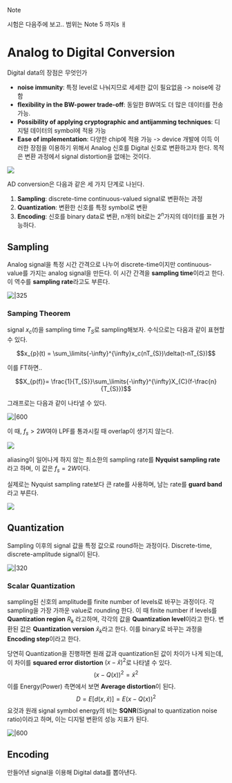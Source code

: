 > [!note]
> 시험은 다음주에 보고.. 
> 범위는 Note 5 까지s
ㅐ

# Analog to Digital Conversion

Digital data의 장점은 무엇인가
- **noise immunity**: 특정 level로 나눠지므로 세세한 값이 필요없음 -> noise에 강함
- **flexibility in the BW-power trade-off**: 동일한 BW여도 더 많은 데이터를 전송가능.
- **Possibility of applying cryptographic and antijamming techniques**: 디지털 데이터의 symbol에 적용 가능
- **Ease of implementation**: 다양한 chip에 적용 가능 -> device 개발에 이득
이러한 장점을 이용하기 위해서 Analog 신호를 Digital 신호로 변환하고자 한다. 목적은 변환 과정에서 signal distortion을 없애는 것이다.

![](https://i.imgur.com/b9Q0x0S.png)

AD conversion은 다음과 같은 세 가지 단계로 나뉜다.
1. **Sampling**: discrete-time continuous-valued signal로 변환하는 과정
2. **Quantization**: 변환한 신호를 특정 symbol로 변환
3. **Encoding**: 신호를 binary data로 변환, n개의 bit로는 $2^n$가지의 데이터를 표현 가능하다.

## Sampling

Analog signal을 특정 시간 간격으로 나누어 discrete-time이지만 continuous-value를 가지는 analog signal을 만든다. 이 시간 간격을 **sampling time**이라고 한다. 이 역수를 **sampling rate**라고도 부른다.

![|325](https://i.imgur.com/BL1xcYq.png)

### Samping Theorem

signal $x_{c}(t)$을 sampling time $T_{S}$로 sampling해보자. 수식으로는 다음과 같이 표현할 수 있다.

$$x_{p}(t) = \sum_\limits{-\infty}^{\infty}x_c(nT_{S})\delta(t-nT_{S})$$

이를 FT하면..

$$X_{p(f)}= \frac{1}{T_{S}}\sum_\limits{-\infty}^{\infty}X_{C}(f-\frac{n}{T_{S}})$$

그래프로는 다음과 같이 나타낼 수 있다.

![|600](https://i.imgur.com/ejMDTfq.png)

이 때, $f_{s}> 2W$여야 LPF를 통과시킬 때 overlap이 생기지 않는다.

![](https://i.imgur.com/eFCnJiq.png)

aliasing이 일어나게 하지 않는 최소한의 sampling rate를 **Nyquist sampling rate**라고 하며, 이 값은 $f_{s} = 2W$이다. 

실제로는 Nyquist sampling rate보다 큰 rate를 사용하며, 남는 rate를 **guard band**라고 부른다. 

![](https://i.imgur.com/7mSq4Wi.png)

## Quantization

Sampling 이후의 signal 값을 특정 값으로 round하는 과정이다. Discrete-time, discrete-amplitude signal이 된다. 

![|320](https://i.imgur.com/ei1qhee.png)

### Scalar Quantization

sampling된 신호의 amplitude를 finite number of levels로 바꾸는 과정이다. 각 sampling을 가장 가까운 value로 rounding 한다. 
이 때 finite number if levels를 **Quantization region** $R_k$ 라고하며, 각각의 값을 **Quantization level**이라고 한다. 변환된 값은 **Quantization version** $\hat{x}_k$라고 한다. 이를 binary로 바꾸는 과정을 **Encoding step**이라고 한다. 

당연히 Quantization을 진행하면 원래 값과 quantization된 값이 차이가 나게 되는데, 이 차이를 **squared error distortion** $(x-\hat{x})^2$로 나타낼 수 있다. 
$$(x - Q(x))^{2}= \tilde{x}^2$$
이를 Energy(Power) 측면에서 보면 **Average distortion**이 된다.
$$D = E[d(x, \hat{x})] = E(x-Q(x))^2$$
요것과 원래 signal symbol energy의 비는 **SQNR**(Signal to quantization noise ratio)이라고 하며, 이는 디지털 변환의 성능 지표가 된다.

![|600](https://i.imgur.com/ONg0xNy.png)

## Encoding

만들어낸 signal을 이용해 Digital data를 뽑아낸다. 


